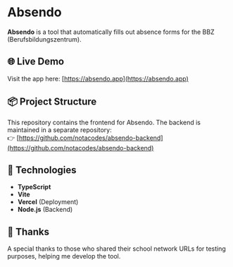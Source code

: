 # Absendo

**Absendo** is a tool that automatically fills out absence forms for the BBZ (Berufsbildungszentrum).

## 🌐 Live Demo

Visit the app here: [https://absendo.app](https://absendo.app)

## 📦 Project Structure

This repository contains the frontend for Absendo. The backend is maintained in a separate repository:  
👉 [https://github.com/notacodes/absendo-backend](https://github.com/notacodes/absendo-backend)

## 🚀 Technologies

- **TypeScript**
- **Vite**
- **Vercel** (Deployment)
- **Node.js** (Backend)
  
## 🙏 Thanks

A special thanks to those who shared their school network URLs for testing purposes, helping me develop the tool.

